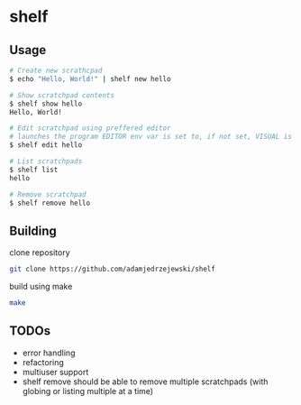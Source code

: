 # shelf

## Usage

```bash
# Create new scrathcpad
$ echo "Hello, World!" | shelf new hello

# Show scratchpad contents
$ shelf show hello
Hello, World!

# Edit scratchpad using preffered editor
# launches the program EDITOR env var is set to, if not set, VISUAL is used
$ shelf edit hello

# List scratchpads
$ shelf list
hello

# Remove scratchpad
$ shelf remove hello
```

## Building

clone repository

```bash
git clone https://github.com/adamjedrzejewski/shelf
```

build using make

```bash
make
```

## TODOs

- error handling
- refactoring
- multiuser support
- shelf remove should be able to remove multiple scratchpads (with globing or listing multiple at a time)
